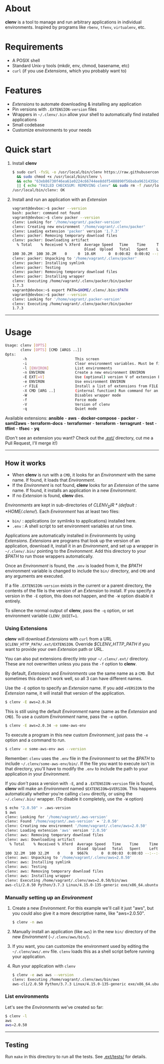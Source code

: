 # About

**clenv** is a tool to manage and run arbitrary applications in individual environments. Inspired by programs like `rbenv`, `tfenv`, `virtualenv`, etc.

# Requirements

 - A POSIX shell
 - Standard Unix-y tools (mkdir, env, chmod, basename, etc)
 - `curl` (if you use *Extensions*, which you probably want to)

# Features
 - *Extensions* to automate downloading & installing any application
 - Pin versions with `.EXTENSION-version` files
 - Wrappers in `~/.clenv/.bin` allow your shell to automatically find installed applications
 - Small codebase
 - Customize environments to your needs

# Quick start

1. Install **clenv**
   ```bash
   $ sudo curl -fsSL -o /usr/local/bin/clenv https://raw.githubusercontent.com/peterwwillis/clenv/v2.3.0/clenv \
     && sudo chmod +x /usr/local/bin/clenv \
     && echo "63eb86730f46ea61e0224c66744ee8ddf5488890f56baba9631435bc0c607d1a  /usr/local/bin/clenv" | sha256sum -c \
     || { echo "FAILED CHECKSUM: REMOVING clenv" && sudo rm -f /usr/local/bin/clenv ; }
   /usr/local/bin/clenv: OK
   ```

2. Install and run an application with an *Extension*
   ```bash
   vagrant@devbox:~$ packer --version
   bash: packer: command not found
   vagrant@devbox:~$ clenv packer --version
   clenv: Looking for '/home/vagrant/.packer-version'
   clenv: Creating new environment '/home/vagrant/.clenv/packer'
   clenv: Loading extension 'packer' version '1.7.3'
   clenv: packer: Removing temporary download files
   clenv: packer: Downloading artifact
     % Total    % Received % Xferd  Average Speed   Time    Time     Time  Current
                                    Dload  Upload   Total   Spent    Left  Speed
   100 30.2M  100 30.2M    0     0  10.6M      0  0:00:02  0:00:02 --:--:-- 10.6M
   clenv: packer: Unpacking to '/home/vagrant/.clenv/packer'
   clenv: packer: Installing symlink
   clenv: packer: Testing
   clenv: packer: Removing temporary download files
   clenv: packer: Installing wrapper
   clenv: Executing /home/vagrant/.clenv/packer/bin/packer
   1.7.3
   vagrant@devbox:~$ export PATH=$HOME/.clenv/.bin:$PATH
   vagrant@devbox:~$ packer --version
   clenv: Looking for '/home/vagrant/.packer-version'
   clenv: Executing /home/vagrant/.clenv/packer/bin/packer
   1.7.3
   ```

---

# Usage

   ```bash
   Usage: clenv [OPTS]
          clenv [OPTS] [CMD [ARGS ..]]
   Opts:
           -h                      This screen
           -i                      Clear environment variables. Must be first argument
           -l [ENVIRON]            List environments
           -n ENVIRON              Create a new environment ENVIRON
           -E EXT[=V]              Use (optional) version V of extension EXT
           -e ENVIRON              Use environment ENVIRON
           -r FILE                 Install a list of extensions from FILE
           -X CMD [ARG ..]         (internal function) Run command for an extention
           -W                      Disables wrapper mode
           -f                      Force mode
           -V                      Version of clenv
           -q                      Quiet mode
   ```

Available extensions: **ansible** - **aws** - **docker-compose** - **packer** - **saml2aws** - **terraform-docs** - **terraformer** - **terraform** - **terragrunt** - **test** - **tflint** - **tfsec** - **yq**

(Don't see an extension you want? Check out the [.ext/](./.ext/) directory,
cut me a Pull Request, I'll merge it!)

---

## How it works

 - When **clenv** is run with a `CMD`, it looks for an *Environment* with the same name. If found, it loads that *Environment*.
 - If the *Environment* is not found, **clenv** looks for an *Extension* of the same name. If found, it installs an application in a new *Environment*.
 - If no *Extension* is found, **clenv** dies.

*Environments* are kept in sub-directories of *$CLENV_DIR* (default: *$HOME/.clenv/*).
Each *Environment* has at least two files:
 - `bin/` : applications (or symlinks to applications) installed here.
 - `.env` : A shell script to set environment variables at run time.

Applications are automatically installed in *Environments* by using *Extensions*.
*Extensions* are programs that look up the version of an application, download
it, install it in an *Environment*, and set up a wrapper in `~/.clenv/.bin/`
pointing to the *Environment*. Add this directory to your *$PATH* to run those
wrappers automatically.

Once an *Environment* is found, the `.env` is loaded from it, the *$PATH* environment
variable is changed to include the `bin/` directory, and `CMD` and any arguments
are executed.

If a file `.EXTENSION-version` exists in the current or a parent directory, the
contents of the file is the version of an *Extension* to install. If you specify
a version in the `-E` option, this does not happen, and the `-W` option disable
it entirely.

To silence the normal output of **clenv**, pass the `-q` option, or set environment
variable `CLENV_QUIET=1`.


### Using Extensions

**clenv** will download *Extensions* with `curl` from a URL
`$CLENV_HTTP_PATH/.ext/EXTENSION`. Override *$CLENV_HTTP_PATH* if you want
to provide your own *Extension* path or URL.

You can also put extensions directly into your `~/.clenv/.ext/` directory.
These are not overwritten unless you pass the `-f` option to **clenv**.

By default, *Extensions* and *Environments* use the same name as a `CMD`. But
sometimes this doesn't work well, so all 3 can have different names.

Use the `-E` option to specify an *Extension* name. If you add `=VERSION` to the
*Extension* name, it will install that version of the application.
   ```bash
   $ clenv -E aws=2.0.34
   ```
This is still using the default *Environment* name (same as the *Extension*
and `CMD`). To use a custom *Environment* name, pass the `-e` option.
   ```bash
   $ clenv -E aws=2.0.34 -e some-aws-env
   ```
To execute a program in this new custom *Environment*, just pass the `-e` option
and a command to run.
   ```bash
   $ clenv -e some-aws-env aws --version
   ```
Remember: `clenv` uses the `.env` file in the *Environment* to set the *$PATH* to
include `~/.clenv/some-aws-env/bin/`. If the file you want to execute isn't in that
directory, you'll have to modify the `.env` to include the path to your
application in your *Environment*.

If you *don't* pass a version with `-E`, and a `.EXTENSION-version` file is found,
**clenv** will make an *Environment* named `$EXTENSION=$VERSION`. This happens
automatically whether you're calling `clenv` directly, or using the `~/.clenv/.bin/`
wrapper. (To disable it completely, use the `-W` option)
   ```bash
   $ echo "2.0.50" > .aws-version
   $ aws
   clenv: Looking for '/home/vagrant/.aws-version'
   clenv: Found '/home/vagrant/.aws-version' = '2.0.50'
   clenv: Creating new environment '/home/vagrant/.clenv/aws=2.0.50'
   clenv: Loading extension 'aws' version '2.0.50'
   clenv: aws: Removing temporary download files
   clenv: aws: Downloading artifact
     % Total    % Received % Xferd  Average Speed   Time    Time     Time  Current
                                    Dload  Upload   Total   Spent    Left  Speed
   100 32.2M  100 32.2M    0     0  9667k      0  0:00:03  0:00:03 --:--:-- 9664k
   clenv: aws: Unpacking to '/home/vagrant/.clenv/aws=2.0.50'
   clenv: aws: Installing symlink
   clenv: aws: Testing
   clenv: aws: Removing temporary download files
   clenv: aws: Installing wrapper
   clenv: Executing /home/vagrant/.clenv/aws=2.0.50/bin/aws
   aws-cli/2.0.50 Python/3.7.3 Linux/4.15.0-135-generic exe/x86_64.ubuntu.18
   ```


### Manually setting up an *Environment*

1. Create a new *Environment*. For this example we'll call it just "aws",
   but you could also give it a more descriptive name, like "aws=2.0.50".
   ```bash
   $ clenv -n aws
   ```

2. Manually install an application (like `aws`) in the new `bin/` directory of the new *Environment*
   (`~/.clenv/aws/bin/`).

3. If you want, you can customize the environment used by editing the
   `~/.clenv/aws/.env` file. `clenv` loads this as a shell script before running
   your application.

4. Run your application with `clenv`
   ```bash
   $ clenv -e aws aws --version
   clenv: Executing /home/vagrant/.clenv/aws/bin/aws
   aws-cli/2.0.50 Python/3.7.3 Linux/4.15.0-135-generic exe/x86_64.ubuntu.18
   ```

### List environments

Let's see the *Environment*s we've created so far:
   ```bash
   $ clenv -l
   aws
   aws=2.0.50
   ```

---

## Testing

Run `make` in this directory to run all the tests. See [.ext/tests/](./.ext/tests/) for details.
